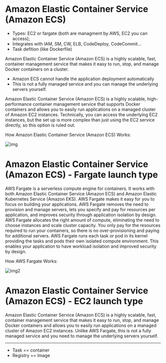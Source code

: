 # Amazon Elastic Container Service (Amazon ECS)

- Types: EC2 or fargate (both are managment by AWS, EC2 you can access);
- Integrates with IAM, SM, CW, ELB, CodeDeploy, CodeCommit...
- Task defition (like Dockerfile)

Amazon Elastic Container Service (Amazon ECS) is a highly scalable, fast, container management service that makes it easy to run, stop, and manage Docker containers on a cluster.

- Amazon ECS cannot handle the application deployment automatically
- This is not a fully managed service and you can manage the underlying servers yourself.

Amazon Elastic Container Service (Amazon ECS) is a highly scalable, high-performance container management service that supports Docker containers and allows you to easily run applications on a managed cluster of Amazon EC2 instances. Technically, you can access the underlying EC2 instances, but the set up is more complex than just using the EC2 service directly, so this option is ruled out.

How Amazon Elastic Container Service (Amazon ECS) Works:

![img](https://d1.awsstatic.com/diagrams/product-page-diagrams/product-page-diagram_ECS_1.86ebd8c223ec8b55aa1903c423fbe4e672f3daf7.png)

# Amazon Elastic Container Service (Amazon ECS) - Fargate launch type

AWS Fargate is a serverless compute engine for containers. It works with both Amazon Elastic Container Service (Amazon ECS) and Amazon Elastic Kubernetes Service (Amazon EKS). AWS Fargate makes it easy for you to focus on building your applications. AWS Fargate removes the need to provision and manage servers, lets you specify and pay for resources per application, and improves security through application isolation by design. AWS Fargate allocates the right amount of compute, eliminating the need to choose instances and scale cluster capacity. You only pay for the resources required to run your containers, so there is no over-provisioning and paying for additional servers. AWS Fargate runs each task or pod in its kernel providing the tasks and pods their own isolated compute environment. This enables your application to have workload isolation and improved security by design.

How AWS Fargate Works:

![img2](https://d1.awsstatic.com/re19/FargateonEKS/Product-Page-Diagram_Fargate@2x.a20fb2b15c2aebeda3a44dbbb0b10b82fb89aa6a.png)

# Amazon Elastic Container Service (Amazon ECS) - EC2 launch type

Amazon Elastic Container Service (Amazon ECS) is a highly scalable, fast, container management service that makes it easy to run, stop, and manage Docker containers and allows you to easily run applications on a managed cluster of Amazon EC2 instances. Unlike AWS Fargate, this is not a fully managed service and you need to manage the underlying servers yourself.

---

- Task == container
- Registry == Image
